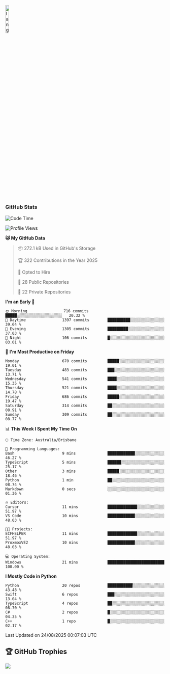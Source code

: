 <p align="left"><img width=15%" src="https://github.com/alansmathew/alansmathew/raw/master/lang.gif" alt="lang image here" /></p>

# <h3 align="left">GitHub Stats</h3>

<!--START_SECTION:waka-->
![Code Time](http://img.shields.io/badge/Code%20Time-612%20hrs%2034%20mins-blue)

![Profile Views](http://img.shields.io/badge/Profile%20Views-0-blue)

**🐱 My GitHub Data** 

> 📦 272.1 kB Used in GitHub's Storage 
 > 
> 🏆 322 Contributions in the Year 2025
 > 
> 💼 Opted to Hire
 > 
> 📜 28 Public Repositories 
 > 
> 🔑 22 Private Repositories 
 > 
**I'm an Early 🐤** 

```text
🌞 Morning                716 commits         █████░░░░░░░░░░░░░░░░░░░░   20.32 % 
🌆 Daytime                1397 commits        ██████████░░░░░░░░░░░░░░░   39.64 % 
🌃 Evening                1305 commits        █████████░░░░░░░░░░░░░░░░   37.03 % 
🌙 Night                  106 commits         █░░░░░░░░░░░░░░░░░░░░░░░░   03.01 % 
```
📅 **I'm Most Productive on Friday** 

```text
Monday                   670 commits         █████░░░░░░░░░░░░░░░░░░░░   19.01 % 
Tuesday                  483 commits         ███░░░░░░░░░░░░░░░░░░░░░░   13.71 % 
Wednesday                541 commits         ████░░░░░░░░░░░░░░░░░░░░░   15.35 % 
Thursday                 521 commits         ████░░░░░░░░░░░░░░░░░░░░░   14.78 % 
Friday                   686 commits         █████░░░░░░░░░░░░░░░░░░░░   19.47 % 
Saturday                 314 commits         ██░░░░░░░░░░░░░░░░░░░░░░░   08.91 % 
Sunday                   309 commits         ██░░░░░░░░░░░░░░░░░░░░░░░   08.77 % 
```


📊 **This Week I Spent My Time On** 

```text
🕑︎ Time Zone: Australia/Brisbane

💬 Programming Languages: 
Bash                     9 mins              ████████████░░░░░░░░░░░░░   46.27 % 
TypeScript               5 mins              ██████░░░░░░░░░░░░░░░░░░░   25.17 % 
Other                    3 mins              █████░░░░░░░░░░░░░░░░░░░░   18.46 % 
Python                   1 min               ██░░░░░░░░░░░░░░░░░░░░░░░   08.74 % 
Markdown                 0 secs              ░░░░░░░░░░░░░░░░░░░░░░░░░   01.36 % 

🔥 Editors: 
Cursor                   11 mins             █████████████░░░░░░░░░░░░   51.97 % 
VS Code                  10 mins             ████████████░░░░░░░░░░░░░   48.03 % 

🐱‍💻 Projects: 
ECFHELPER                11 mins             █████████████░░░░░░░░░░░░   51.97 % 
ProxmoxVE2               10 mins             ████████████░░░░░░░░░░░░░   48.03 % 

💻 Operating System: 
Windows                  21 mins             █████████████████████████   100.00 % 
```

**I Mostly Code in Python** 

```text
Python                   20 repos            ███████████░░░░░░░░░░░░░░   43.48 % 
Swift                    6 repos             ███░░░░░░░░░░░░░░░░░░░░░░   13.04 % 
TypeScript               4 repos             ██░░░░░░░░░░░░░░░░░░░░░░░   08.70 % 
C#                       2 repos             █░░░░░░░░░░░░░░░░░░░░░░░░   04.35 % 
C++                      1 repo              █░░░░░░░░░░░░░░░░░░░░░░░░   02.17 % 
```




 Last Updated on 24/08/2025 00:07:03 UTC
<!--END_SECTION:waka-->

## 🏆 GitHub Trophies

![](https://github-profile-trophy.vercel.app/?username=samh06&theme=discord&no-frame=true&no-bg=false&margin-w=4)
